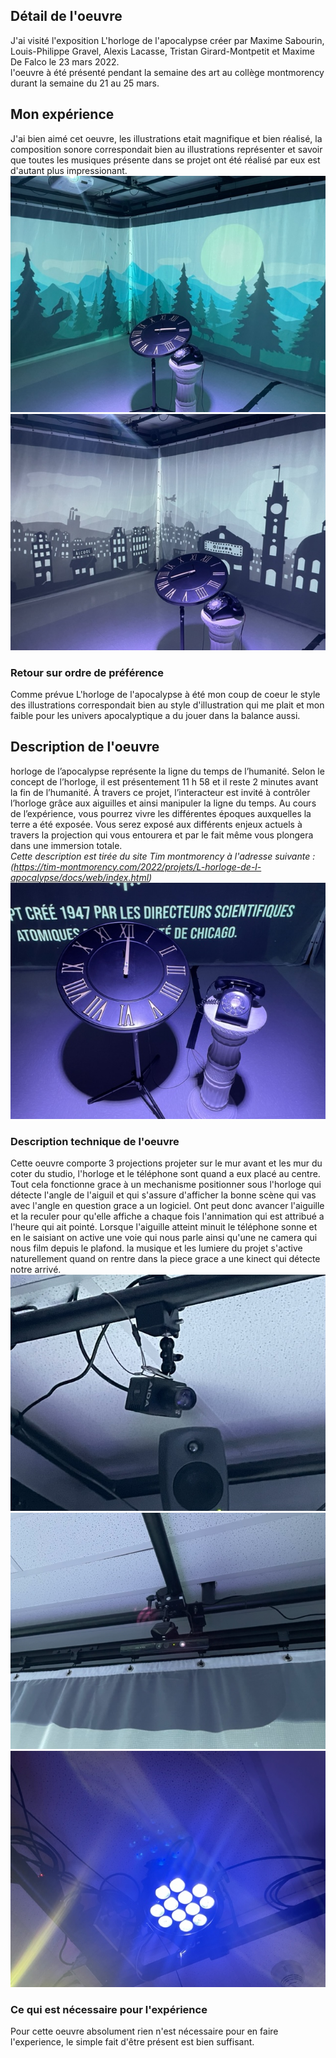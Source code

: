 ## Détail de l'oeuvre
J'ai visité l'exposition L'horloge de l'apocalypse créer par Maxime Sabourin, Louis-Philippe Gravel, Alexis Lacasse, Tristan Girard-Montpetit et Maxime De Falco le 23 mars 2022.  
l'oeuvre à été présenté pendant la semaine des art au collège montmorency durant la semaine du 21 au 25 mars.

## Mon expérience
J'ai bien aimé cet oeuvre, les illustrations etait magnifique et bien réalisé, la composition sonore correspondait bien au illustrations représenter et savoir que toutes les musiques présente dans se projet ont été réalisé par eux est d'autant plus impressionant.  
![foret](medias/foret.jpg)
![ville](medias/ville.jpg)

### Retour sur ordre de préférence
Comme prévue L'horloge de l'apocalypse à été mon coup de coeur le style des illustrations correspondait bien au style d'illustration qui me plait et mon faible pour les univers apocalyptique a du jouer dans la balance aussi.

## Description de l'oeuvre
horloge de l’apocalypse représente la ligne du temps de l’humanité. Selon le concept de l’horloge, il est présentement 11 h 58 et il reste 2 minutes avant la fin de l’humanité. À travers ce projet, l’interacteur est invité à contrôler l’horloge grâce aux aiguilles et ainsi manipuler la ligne du temps. Au cours de l’expérience, vous pourrez vivre les différentes époques auxquelles la terre a été exposée. Vous serez exposé aux différents enjeux actuels à travers la projection qui vous entourera et par le fait même vous plongera dans une immersion totale.  
*Cette description est tirée du site Tim montmorency à l'adresse suivante : (https://tim-montmorency.com/2022/projets/L-horloge-de-l-apocalypse/docs/web/index.html)*  
![horloge](medias/horloge.jpg)

### Description technique de l'oeuvre
Cette oeuvre comporte 3 projections projeter sur le mur avant et les mur du coter du studio, l'horloge et le téléphone sont quand a eux placé au centre. Tout cela fonctionne grace à un mechanisme positionner sous l'horloge qui détecte l'angle de l'aiguil et qui s'assure d'afficher la bonne scène qui vas avec l'angle en question grace a un logiciel. Ont peut donc avancer l'aiguille et la reculer pour qu'elle affiche a chaque fois l'annimation qui est attribué a l'heure qui ait pointé. Lorsque l'aiguille atteint minuit le téléphone sonne et en le saisiant on active une voie qui nous parle ainsi qu'une ne camera qui nous film depuis le plafond. la musique et les lumiere du projet s'active naturellement quand on rentre dans la piece grace a une kinect qui détecte notre arrivé.
![camera](medias/camera.jpg)
![kinect](medias/kinect.jpg)
![light](medias/light.jpg)

### Ce qui est nécessaire pour l'expérience
Pour cette oeuvre absolument rien n'est nécessaire pour en faire l'experience, le simple fait d'être présent est bien suffisant.
